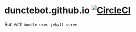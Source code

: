 # dunctebot.github.io [![CircleCI](https://circleci.com/gh/DuncteBot/dunctebot.github.io.svg?style=shield)](https://circleci.com/gh/DuncteBot/dunctebot.github.io)

Run with `bundle exec jekyll serve`
